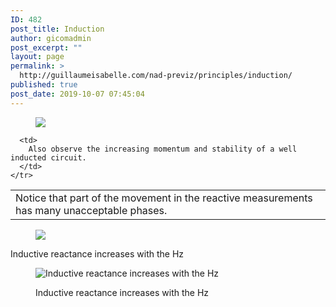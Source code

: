 ```yaml
---
ID: 482
post_title: Induction
author: gicomadmin
post_excerpt: ""
layout: page
permalink: >
  http://guillaumeisabelle.com/nad-previz/principles/induction/
published: true
post_date: 2019-10-07 07:45:04
---
```

<!-- wp:image --><figure class="wp-block-image">

![][1]</figure> <!-- /wp:image -->

<!-- wp:table {"backgroundColor":"subtle-pale-pink"} -->

<table class="wp-block-table has-subtle-pale-pink-background-color has-background">
  <tbody>
    <tr>
      <td>
        Notice that part of the movement in the reactive measurements has many unacceptable phases.
      </td>
      
      <td>
        Also observe the increasing momentum and stability of a well inducted circuit.
      </td>
    </tr>
  </tbody>
</table>

<!-- /wp:table -->

<!-- wp:image --><figure class="wp-block-image">

![][2]</figure> <!-- /wp:image -->

<!-- wp:paragraph -->

Inductive reactance increases with the Hz 

<!-- /wp:paragraph -->

<!-- wp:image {"id":490} --><figure class="wp-block-image">

<img src="http://guillaumeisabelle.com/nad-previz/wp-content/uploads/sites/19/2019/10/image.jpeg" alt="Inductive reactance increases with the Hz " class="wp-image-490" /><figcaption> Inductive reactance increases with the Hz </figcaption></figure> <!-- /wp:image -->

 [1]: https://github.com/jgwill/nad.previz/raw/master/principles/induction/electro-induction-controlled-190919.jpeg
 [2]: https://github.com/jgwill/nad.previz/raw/master/principles/induction/electro-induction-not-controlled-190919.jpeg